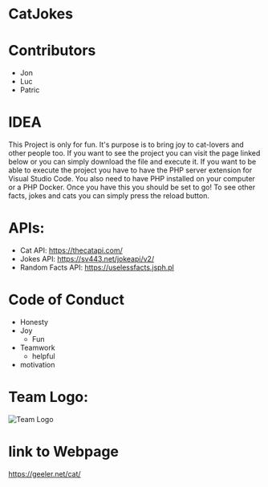 # CatJokes
# Contributors
- Jon
- Luc
- Patric

# IDEA
This Project is only for fun.
It's purpose is to bring joy to cat-lovers and other people too.
If you want to see the project you can visit the page linked below or you can simply download the file and execute it.
If you want to be able to execute the project you have to have the PHP server extension for Visual Studio Code.
You also need to have PHP installed on your computer or a PHP Docker.
Once you have this you should be set to go!
To see other facts, jokes and cats you can simply press the reload button.

# APIs:
- Cat API: https://thecatapi.com/
- Jokes API: https://sv443.net/jokeapi/v2/
- Random Facts API: https://uselessfacts.jsph.pl

# Code of Conduct
- Honesty
- Joy
  - Fun
- Teamwork
  - helpful
- motivation

# Team Logo:

![Team Logo](https://64.media.tumblr.com/87ecce165898ff7a954c075b166e4dea/458d5e5127d14578-7c/s250x400/c5c3f8100bde31bfb98f926948ef47f3ee1fd270.png)

# link to Webpage
https://geeler.net/cat/
